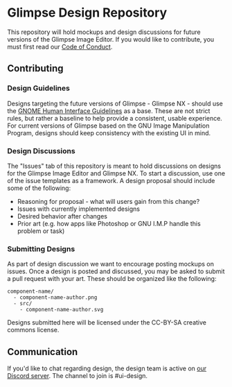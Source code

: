 # Glimpse Design Repository

This repository will hold mockups and design discussions for future versions of the Glimpse Image Editor. If you would like to contribute, you must first read our [Code of Conduct](https://glimpse-editor.github.io/code-of-conduct/).

## Contributing

### Design Guidelines

Designs targeting the future versions of Glimpse - Glimpse NX - should use the [GNOME Human Interface Guidelines](https://developer.gnome.org/hig/stable/) as a base. These are not strict rules, but rather a
baseline to help provide a consistent, usable experience.
For current versions of Glimpse based on the GNU Image
Manipulation Program, designs should keep consistency with
the existing UI in mind. 

### Design Discussions

The "Issues" tab of this repository is meant to hold discussions
on designs for the Glimpse Image Editor and Glimpse NX. To start
a discussion, use one of the issue templates as a framework. A design proposal should include some of the following:

* Reasoning for proposal - what will users gain from this change?
* Issues with currently implemented designs
* Desired behavior after changes
* Prior art (e.g. how apps like Photoshop or GNU I.M.P handle this problem or task)

### Submitting Designs

As part of design discussion we want to encourage posting mockups
on issues. Once a design is posted and discussed, you may be asked
to submit a pull request with your art. These should be organized
like the following:

```
component-name/
  - component-name-author.png
  - src/
    - component-name-author.svg
```

Designs submitted here will be licensed under the CC-BY-SA creative commons license.

## Communication

If you'd like to chat regarding design, the design team is active on [our Discord server](https://discord.com/invite/hZhRceq). The channel to join is #ui-design.